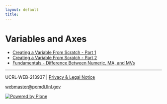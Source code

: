 ```yaml
---
layout: default
title:
---
```


#  Variables and Axes

  * [ Creating a Variable From Scratch - Part 1 ](/createvarscratch)
  * [ Creating a Variable From Scratch - Part 2 ](/varscratch2)
  * [ Fundamentals - Difference Between Numeric, MA, and MVs ](/fundamentals)   

* * *

UCRL-WEB-213937 | [ Privacy & Legal Notice ](/disclaimer.html)

[ webmaster@pcmdi.llnl.gov ](/webmaster@pcmdi.llnl.gov)

[ ![Powered by Plone](media/imgaes/plone_powered.gif) ](/)

